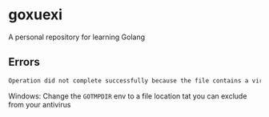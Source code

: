 # goxuexi

A personal repository for learning Golang

## Errors

```bash
Operation did not complete successfully because the file contains a virus or potentially unwanted software.
```

Windows:
Change the `GOTMPDIR` env to a file location tat you can exclude from your antivirus
